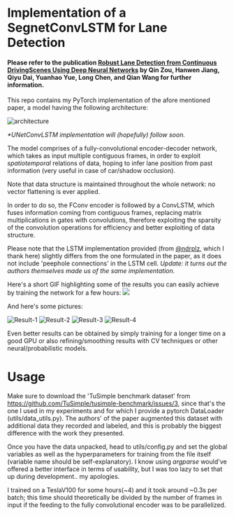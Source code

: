 # Implementation of a SegnetConvLSTM for Lane Detection
#### Please refer to the publication [Robust Lane Detection from Continuous DrivingScenes Using Deep Neural Networks](https://arxiv.org/pdf/1903.02193.pdf) by Qin Zou, Hanwen Jiang, Qiyu Dai, Yuanhao Yue, Long Chen, and Qian Wang for further information.

 This repo contains my PyTorch implementation of the afore mentioned paper, a model having the following architecture:
 
 ![architecture](https://i.imgur.com/oW5ouzb.png)
 
 _*UNetConvLSTM implementation will (hopefully) follow soon._
 
 The model comprises of a fully-convolutional encoder-decoder network, which takes as input multiple contiguous frames, in order to exploit *spatiotemporal* relations of data, hoping to infer lane position from past information (very useful in case of car/shadow occlusion).
 
 Note that data structure is maintained throughout the whole network: no vector flattening is ever applied.
 
 In order to do so, the FConv encoder is followed by a ConvLSTM, which fuses information coming from contiguous frames, replacing matrix multiplications in gates with convolutions,
 therefore exploiting the sparsity of the convolution operations for efficiency and better exploiting of data structure.
 
 Please note that the LSTM implementation provided (from [@ndrplz](https://github.com/ndrplz/ConvLSTM_pytorch), which I thank here) slightly differs from 
 the one formulated in the paper, as it does not include 'peephole connections' in the LSTM cell.
 *Update: it turns out the authors themselves made us of the same implementation.*
 
 
 Here's a short GIF highlighting some of the results you can easily achieve by training the network for a few hours:
 ![](https://media.giphy.com/media/TIEplKmoAVA2opXB7G/giphy.gif)
 
 And here's some pictures:
 
![Result-1](https://i.imgur.com/086ZAVu.png)
![Result-2](https://i.imgur.com/yfT9dZM.png)
![Result-3](https://i.imgur.com/Uyr5Mvo.png)
![Result-4](https://i.imgur.com/vOjNR9u.png)
 
 Even better results can be obtained by simply training for a longer time on 
 a good GPU or also refining/smoothing results with CV techniques or other neural/probabilistic models.
 
# Usage
 
 Make sure to download the 'TuSimple benchmark dataset' from https://github.com/TuSimple/tusimple-benchmark/issues/3,
 since that's the one I used in my experiments and for which I provide a pytorch DataLoader (utils/data_utils.py).
 The authors' of the paper augmented this dataset with additional data they recorded and labeled, and this is probably the biggest difference with the work they presented.
 
 Once you have the data unpacked, head to utils/config.py and set the global variables as well as the hyperparameters for training from the file itself (variable name should be self-explanatory).
 I know using _argparse_ would've offered a better interface in terms of usability, but I was too lazy to set that up during development.. my apologies.
 
 I trained on a TeslaV100 for some hours(~4) and it took around ~0.3s per batch; this time should theoretically be divided by the number of frames in input if the feeding to the fully convolutional encoder was to be parallelized.  
 
